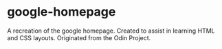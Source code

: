 # google-homepage
A recreation of the google homepage. Created to assist in learning HTML and CSS layouts.  Originated  from the Odin Project.
